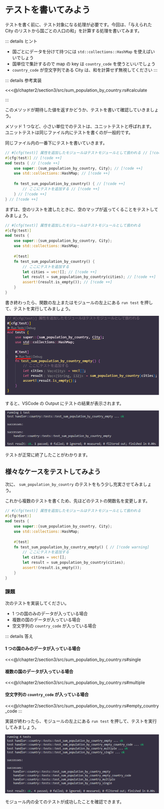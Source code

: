 # テストを書いてみよう

テストを書く前に、テスト対象になる処理が必要です。今回は、「与えられた City のリストから国ごとの人口の和」を計算する処理を書いてみます。

::: details ヒント
- 国ごとにデータを分けて持つには `std::collections::HashMap` を使えばいいでしょう
- 国単位で集計するので map の key は `country_code` を使うといいでしょう
- `country_code` が空文字列である City は、和を計算せず無視してください
:::

::: details 参考実装

<<<@/chapter2/section3/src/sum_population_by_country.rs#calculate

:::

このメソッドが期待した値を返すかどうか、テストを書いて確認していきましょう。

メソッド 1 つなど、小さい単位でのテストは、ユニットテストと呼ばれます。
ユニットテストは同じファイル内にテストを書くのが一般的です。

同じファイル内の一番下にテストを書いていきます。

```rs
// #[cfg(test)] 属性を追加したモジュールはテストモジュールとして扱われる // [!code ++]
#[cfg(test)] // [!code ++]
mod tests { // [!code ++]
    use super::{sum_population_by_country, City}; // [!code ++]
    use std::collections::HashMap; // [!code ++]

    fn test_sum_population_by_country() { // [!code ++]
        // ここにテストを追加する // [!code ++]
    } // [!code ++]
} // [!code ++]
```

まずは、空のリストを渡したときに、空のマップが返ってくることをテストしてみましょう。

```rs
// #[cfg(test)] 属性を追加したモジュールはテストモジュールとして扱われる
#[cfg(test)]
mod tests {
    use super::{sum_population_by_country, City};
    use std::collections::HashMap;

    #[test]
    fn test_sum_population_by_country() {
        // ここにテストを追加する
        let cities = vec![]; // [!code ++]
        let result = sum_population_by_country(cities); // [!code ++]
        assert!(result.is_empty()); // [!code ++]
    }
}
```

書き終わったら、関数の左上またはモジュールの左上にある `run test` を押して、テストを実行してみましょう。

![](./images/run_test.png)

すると、VSCode の Output にテストの結果が表示されます。

![](./images/test_result.png)

テストが正常に終了したことがわかります。

## 様々なケースをテストしてみよう

次に、 `sum_population_by_country` のテストをもう少し充実させてみましょう。

これから複数のテストを書くため、先ほどのテストの関数名を変更します。

```rs
// #[cfg(test)] 属性を追加したモジュールはテストモジュールとして扱われる
#[cfg(test)]
mod tests {
    use super::{sum_population_by_country, City};
    use std::collections::HashMap;

    #[test]
    fn test_sum_population_by_country_empty() { // [!code warning]
        // ここにテストを追加する
        let cities = vec![];
        let result = sum_population_by_country(cities);
        assert!(result.is_empty());
    }
}
```

### 課題
次のテストを実装してください。

- 1 つの国のみのデータが入っている場合
- 複数の国のデータが入っている場合
- 空文字列の `country_code` が入っている場合

::: details 答え

#### 1 つの国のみのデータが入っている場合
<<<@/chapter2/section3/src/sum_population_by_country.rs#single

#### 複数の国のデータが入っている場合
<<<@/chapter2/section3/src/sum_population_by_country.rs#multiple

#### 空文字列の `country_code` が入っている場合
<<<@/chapter2/section3/src/sum_population_by_country.rs#empty_country_code
:::

実装が終わったら、モジュールの左上にある `run test` を押して、テストを実行してみましょう。

![](./images/test_result_all.png)

モジュール内の全てのテストが成功したことを確認できます。
